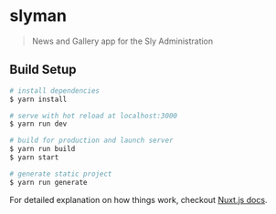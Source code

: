 # slyman

> News and Gallery app for the Sly Administration 

## Build Setup

``` bash
# install dependencies
$ yarn install

# serve with hot reload at localhost:3000
$ yarn run dev

# build for production and launch server
$ yarn run build
$ yarn start

# generate static project
$ yarn run generate
```

For detailed explanation on how things work, checkout [Nuxt.js docs](https://nuxtjs.org).
